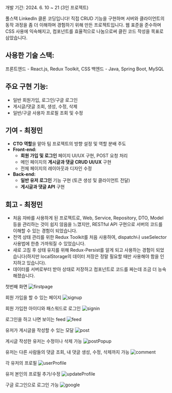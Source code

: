 개발 기간: 2024. 6. 10 ~ 21
(3인 프로젝트)

풀스택 LinkedIn 클론 코딩입니다!
직접 CRUD 기능을 구현하며 서버와 클라이언트의 동작 과정을 좀 더 이해하며 경험하기 위해 만든 프로젝트입니다.
웹 표준을 준수하며 CSS 사용에 익숙해지고, 컴포넌트를 효율적으로 나눔으로써 클린 코드 작성을 목표로 삼았습니다. 

## 사용한 기술 스택:
프론트엔드 - React.js, Redux Toolkit, CSS
백엔드 - Java, Spring Boot, MySQL 


## 주요 구현 기능:
- 일반 회원가입, 로그인/구글 로그인
- 게시글/댓글 조회, 생성, 수정, 삭제
- 일반/구글 사용자 프로필 조회 및 수정


## 기여 - 최정민
- **CTO 역할**을 맡아 팀 프로젝트의 방향 설정 및 역할 분배 주도
- **Front-end:**
    - **회원 가입 및 로그인** 페이지 UI/UX 구현, POST 요청 처리
    - 메인 페이지의 **게시글과 댓글 CRUD UI/UX** 구현
    - 전체 페이지의 레이아웃과 디자인 수정
- **Back-end:**
    - **일반 유저 로그인** 기능 구현 (토큰 생성 및 클라이언트 전달)
    - **게시글과 댓글 API** 구현


## 회고 - 최정민 
- 처음 자바를 사용하게 된 프로젝트로, Web, Service, Repository, DTO, Model 등을 관리하는 것이 쉽지 않음을 느꼈지만, RESTful API 구현으로 서버의 코드를 이해할 수 있는 경험이 되었습니다. 
- 전역 상태 관리를 위한 Redux Toolkit를 처음 사용하여, dispatch나 useSelector 사용법에 한층 가까워질 수 있었습니다.
- 새로 고침 후 상태 유지를 위해 Redux-Persist를 알게 되고 사용하는 경험이 되었습니다(하지만 localStorage의 데이터 저장은 정말 필요할 때만 사용해야 함을 인지하고 있습니다).
- 데이터를 서버로부터 받아 상태로 저장하고 컴포넌트로 코드를 짜는데 조금 더 능숙해졌습니다.


첫번째 화면
![firstpage](https://github.com/fs-1st-project/frontend/assets/103073389/0baa2d4c-c6eb-49a1-8810-ac139f396ce8)

회원 가입을 할 수 있는 페이지
![signup](https://github.com/fs-1st-project/frontend/assets/103073389/ac6c40ae-a716-4dd9-8878-f814d5e288bf)

회원 가입한 아이디와 패스워드로 로그인
![signin](https://github.com/fs-1st-project/frontend/assets/103073389/b6fbdbc5-e8d8-451f-bfdb-5628d529d51b)

로그인을 하고 나면 보이는 feed 
![feed](https://github.com/fs-1st-project/frontend/assets/103073389/9c4313cc-19fc-4cc2-8da9-578b4655bb35)

유저가 게시글을 작성할 수 있는 모달
![post](https://github.com/fs-1st-project/frontend/assets/103073389/53d73ef8-91bd-4040-b7f1-c5bd1526ee9a)

게시글 작성한 유저는 수정이나 삭제 가능
![postPopup](https://github.com/fs-1st-project/frontend/assets/103073389/d166403c-ebaf-4709-96e0-5f0f9bbbec8d)

유저는 다른 사람들의 댓글 조회, 내 댓글 생성, 수정, 삭제까지 가능
![comment](https://github.com/fs-1st-project/frontend/assets/103073389/2b8e0492-18b6-4f1d-ad6a-e063bfce9604)

각 유저의 프로필
![userProfile](https://github.com/fs-1st-project/frontend/assets/103073389/a330f400-fea3-46ed-9533-6a0d828b89f8)

유저 본인의 프로필 추가/수정
![updateProfile](https://github.com/fs-1st-project/frontend/assets/103073389/71a62b9e-0611-438d-8fdf-797f92d5d18e)

구글 로그인으로 로그인 가능
![google](https://github.com/fs-1st-project/frontend/assets/103073389/3435ee72-25d2-4aac-bd5a-093453ae434e)
